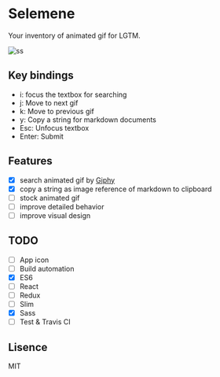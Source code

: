 # Selemene

Your inventory of animated gif for LGTM.

![ss](https://raw.githubusercontent.com/mozamimy/ss/master/selemene.gif)

## Key bindings

- i: focus the textbox for searching
- j: Move to next gif
- k: Move to previous gif
- y: Copy a string for markdown documents
- Esc: Unfocus textbox
- Enter: Submit

## Features

- [x] search animated gif by [Giphy](http://giphy.com/)
- [x] copy a string as image reference of markdown to clipboard
- [ ] stock animated gif
- [ ] improve detailed behavior
- [ ] improve visual design

## TODO

- [ ] App icon
- [ ] Build automation
- [x] ES6
- [ ] React
- [ ] Redux
- [ ] Slim
- [x] Sass
- [ ] Test & Travis CI

## Lisence

MIT
